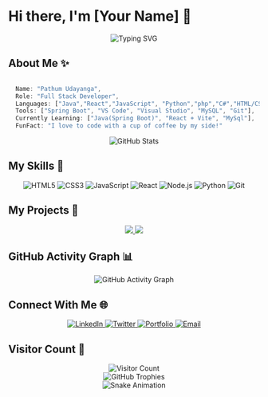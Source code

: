 # Hi there, I'm [Your Name] 👋

<div align="center">
  <img src="https://readme-typing-svg.herokuapp.com?font=Fira+Code&pause=1000&color=36BCF7&center=true&vCenter=true&width=435&lines=Full+Stack+Developer;UI%2FUX+Enthusiast;Open+Source+Contributor" alt="Typing SVG" />
</div>

## About Me ✨

```javascript

  Name: "Pathum Udayanga",
  Role: "Full Stack Developer",
  Languages: ["Java","React","JavaScript", "Python","php","C#","HTML/CSS"],
  Tools: ["Spring Boot", "VS Code", "Visual Studio", "MySQL", "Git"],
  Currently Learning: ["Java(Spring Boot)", "React + Vite", "MySql"],
  FunFact: "I love to code with a cup of coffee by my side!"

```

<div align="center">
  <img src="https://github-readme-stats.vercel.app/api?username=your-username&show_icons=true&theme=tokyonight" alt="GitHub Stats" />
</div>

## My Skills 🚀

<div align="center">
  <img src="https://img.shields.io/badge/HTML5-E34F26?style=for-the-badge&logo=html5&logoColor=white" alt="HTML5" />
  <img src="https://img.shields.io/badge/CSS3-1572B6?style=for-the-badge&logo=css3&logoColor=white" alt="CSS3" />
  <img src="https://img.shields.io/badge/JavaScript-F7DF1E?style=for-the-badge&logo=javascript&logoColor=black" alt="JavaScript" />
  <img src="https://img.shields.io/badge/React-20232A?style=for-the-badge&logo=react&logoColor=61DAFB" alt="React" />
  <img src="https://img.shields.io/badge/Node.js-43853D?style=for-the-badge&logo=node.js&logoColor=white" alt="Node.js" />
  <img src="https://img.shields.io/badge/Python-3776AB?style=for-the-badge&logo=python&logoColor=white" alt="Python" />
  <img src="https://img.shields.io/badge/Git-F05032?style=for-the-badge&logo=git&logoColor=white" alt="Git" />
</div>

## My Projects 🔭

<div align="center">
  <a href="https://github.com/your-username/project-1">
    <img src="https://github-readme-stats.vercel.app/api/pin/?username=your-username&repo=project-1&theme=tokyonight" />
  </a>
  <a href="https://github.com/your-username/project-2">
    <img src="https://github-readme-stats.vercel.app/api/pin/?username=your-username&repo=project-2&theme=tokyonight" />
  </a>
</div>

## GitHub Activity Graph 📊

<div align="center">
  <img src="https://activity-graph.herokuapp.com/graph?username=your-username&theme=react-dark" alt="GitHub Activity Graph" />
</div>

## Connect With Me 🌐

<div align="center">
  <a href="https://www.linkedin.com/in/your-linkedin-username/">
    <img src="https://img.shields.io/badge/LinkedIn-0077B5?style=for-the-badge&logo=linkedin&logoColor=white" alt="LinkedIn" />
  </a>
  <a href="https://twitter.com/your-twitter-username">
    <img src="https://img.shields.io/badge/Twitter-1DA1F2?style=for-the-badge&logo=twitter&logoColor=white" alt="Twitter" />
  </a>
  <a href="https://your-website.com">
    <img src="https://img.shields.io/badge/Portfolio-000000?style=for-the-badge&logo=About.me&logoColor=white" alt="Portfolio" />
  </a>
  <a href="mailto:your-email@example.com">
    <img src="https://img.shields.io/badge/Email-D14836?style=for-the-badge&logo=gmail&logoColor=white" alt="Email" />
  </a>
</div>

## Visitor Count 👀

<div align="center">
  <img src="https://profile-counter.glitch.me/your-username/count.svg" alt="Visitor Count" />
</div>

<!-- GitHub Profile Trophy -->
<div align="center">
  <img src="https://github-profile-trophy.vercel.app/?username=your-username&theme=juicyfresh&no-frame=true&row=1&column=7" alt="GitHub Trophies" />
</div>

<!-- Snake Animation -->
<div align="center">
  <img src="https://github.com/your-username/your-username/blob/output/github-contribution-grid-snake.svg" alt="Snake Animation" />
</div>

